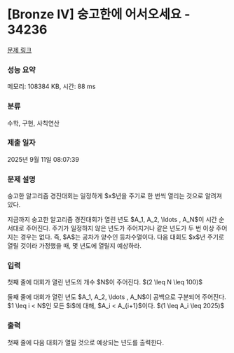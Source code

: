 # [Bronze IV] 숭고한에 어서오세요 - 34236 

[문제 링크](https://www.acmicpc.net/problem/34236) 

### 성능 요약

메모리: 108384 KB, 시간: 88 ms

### 분류

수학, 구현, 사칙연산

### 제출 일자

2025년 9월 11일 08:07:39

### 문제 설명

<p>숭고한 알고리즘 경진대회는 일정하게 $x$년을 주기로 한 번씩 열리는 것으로 알려져 있다. </p>

<p>지금까지 숭고한 알고리즘 경진대회가 열린 년도 $A_1, A_2, \ldots , A_N$이 시간 순서대로 주어진다. 주기가 일정하지 않은 년도가 주어지거나 같은 년도가 두 번 이상 주어지는 경우는 없다. 즉, $A$는 공차가 양수인 등차수열이다. 다음 대회도 $x$년 주기로 열릴 것이라 가정했을 때, 몇 년도에 열릴지 예상하라.</p>

### 입력 

 <p>첫째 줄에 대회가 열린 년도의 개수 $N$이 주어진다. $(2 \leq N \leq 100)$</p>

<p>둘째 줄에 대회가 열린 년도 $A_1, A_2, \ldots , A_N$이 공백으로 구분되어 주어진다. $1 \leq i < N$인 모든 $i$에 대해, $A_i < A_{i+1}$이다. $(1 \leq A_i \leq 2025)$ </p>

### 출력 

 <p>첫째 줄에 다음 대회가 열릴 것으로 예상되는 년도를 출력한다.</p>

